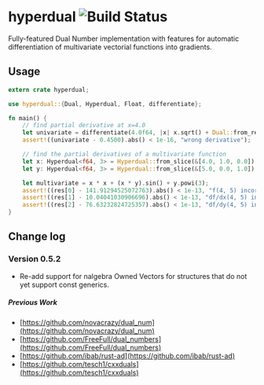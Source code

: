 hyperdual ![Build Status](https://gitlab.com/chrisrabotin/hyperdual/badges/master/pipeline.svg)
========

Fully-featured Dual Number implementation with features for automatic differentiation of multivariate vectorial functions into gradients.

## Usage

```rust
extern crate hyperdual;

use hyperdual::{Dual, Hyperdual, Float, differentiate};

fn main() {
    // find partial derivative at x=4.0
    let univariate = differentiate(4.0f64, |x| x.sqrt() + Dual::from_real(1.0));
    assert!((univariate - 0.4500).abs() < 1e-16, "wrong derivative");

    // find the partial derivatives of a multivariate function
    let x: Hyperdual<f64, 3> = Hyperdual::from_slice(&[4.0, 1.0, 0.0]);
    let y: Hyperdual<f64, 3> = Hyperdual::from_slice(&[5.0, 0.0, 1.0]);

    let multivariate = x * x + (x * y).sin() + y.powi(3);
    assert!((res[0] - 141.91294525072763).abs() < 1e-13, "f(4, 5) incorrect");
    assert!((res[1] - 10.04041030906696).abs() < 1e-13, "df/dx(4, 5) incorrect");
    assert!((res[2] - 76.63232824725357).abs() < 1e-13, "df/dy(4, 5) incorrect");
}
```

## Change log
### Version 0.5.2
+ Re-add support for nalgebra Owned Vectors for structures that do not yet support const generics.

##### Previous Work
* [https://github.com/novacrazy/dual_num](https://github.com/novacrazy/dual_num)
* [https://github.com/FreeFull/dual_numbers](https://github.com/FreeFull/dual_numbers)
* [https://github.com/ibab/rust-ad](https://github.com/ibab/rust-ad)
* [https://github.com/tesch1/cxxduals](https://github.com/tesch1/cxxduals)
